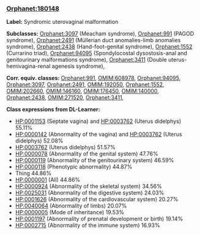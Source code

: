 
### [Orphanet:180148](http://www.orpha.net/ORDO/Orphanet_180148)
**Label:** Syndromic uterovaginal malformation

**Subclasses:** [Orphanet:3097](http://www.orpha.net/ORDO/Orphanet_3097) (Meacham syndrome), [Orphanet:991](http://www.orpha.net/ORDO/Orphanet_991) (PAGOD syndrome), [Orphanet:2491](http://www.orpha.net/ORDO/Orphanet_2491) (Müllerian duct anomalies-limb anomalies syndrome), [Orphanet:2438](http://www.orpha.net/ORDO/Orphanet_2438) (Hand-foot-genital syndrome), [Orphanet:1552](http://www.orpha.net/ORDO/Orphanet_1552) (Currarino triad), [Orphanet:94095](http://www.orpha.net/ORDO/Orphanet_94095) (Spondylocostal dysostosis-anal and genitourinary malformations syndrome), [Orphanet:3411](http://www.orpha.net/ORDO/Orphanet_3411) (Double uterus-hemivagina-renal agenesis syndrome), 

**Corr. equiv. classes:** [Orphanet:991](http://www.orpha.net/ORDO/Orphanet_991), [OMIM:608978](http://purl.obolibrary.org/obo/OMIM_608978), [Orphanet:94095](http://www.orpha.net/ORDO/Orphanet_94095), [Orphanet:3097](http://www.orpha.net/ORDO/Orphanet_3097), [Orphanet:2491](http://www.orpha.net/ORDO/Orphanet_2491), [OMIM:192050](http://purl.obolibrary.org/obo/OMIM_192050), [Orphanet:1552](http://www.orpha.net/ORDO/Orphanet_1552), [OMIM:202660](http://purl.obolibrary.org/obo/OMIM_202660), [OMIM:146160](http://purl.obolibrary.org/obo/OMIM_146160), [OMIM:176450](http://purl.obolibrary.org/obo/OMIM_176450), [OMIM:140000](http://purl.obolibrary.org/obo/OMIM_140000), [Orphanet:2438](http://www.orpha.net/ORDO/Orphanet_2438), [OMIM:271520](http://purl.obolibrary.org/obo/OMIM_271520), [Orphanet:3411](http://www.orpha.net/ORDO/Orphanet_3411), 

**Class expressions from DL-Learner:**

- [HP:0001153](http://purl.obolibrary.org/obo/HP_0001153) (Septate vagina) and [HP:0003762](http://purl.obolibrary.org/obo/HP_0003762) (Uterus didelphys) 55.11%
- [HP:0000142](http://purl.obolibrary.org/obo/HP_0000142) (Abnormality of the vagina) and [HP:0003762](http://purl.obolibrary.org/obo/HP_0003762) (Uterus didelphys) 52.08%
- [HP:0003762](http://purl.obolibrary.org/obo/HP_0003762) (Uterus didelphys) 51.57%
- [HP:0000078](http://purl.obolibrary.org/obo/HP_0000078) (Abnormality of the genital system) 47.76%
- [HP:0000119](http://purl.obolibrary.org/obo/HP_0000119) (Abnormality of the genitourinary system) 46.59%
- [HP:0000118](http://purl.obolibrary.org/obo/HP_0000118) (Phenotypic abnormality) 44.87%
- Thing 44.86%
- [HP:0000001](http://purl.obolibrary.org/obo/HP_0000001) (All) 44.86%
- [HP:0000924](http://purl.obolibrary.org/obo/HP_0000924) (Abnormality of the skeletal system) 34.56%
- [HP:0025031](http://purl.obolibrary.org/obo/HP_0025031) (Abnormality of the digestive system) 24.03%
- [HP:0001626](http://purl.obolibrary.org/obo/HP_0001626) (Abnormality of the cardiovascular system) 20.27%
- [HP:0040064](http://purl.obolibrary.org/obo/HP_0040064) (Abnormality of limbs) 20.07%
- [HP:0000005](http://purl.obolibrary.org/obo/HP_0000005) (Mode of inheritance) 19.53%
- [HP:0001197](http://purl.obolibrary.org/obo/HP_0001197) (Abnormality of prenatal development or birth) 19.14%
- [HP:0002715](http://purl.obolibrary.org/obo/HP_0002715) (Abnormality of the immune system) 16.93%


